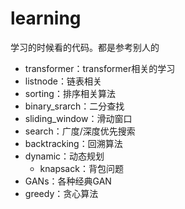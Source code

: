 # learning
学习的时候看的代码。都是参考别人的
- transformer：transformer相关的学习
- listnode：链表相关
- sorting：排序相关算法
- binary_srarch：二分查找
- sliding_window：滑动窗口
- search：广度/深度优先搜索
- backtracking：回溯算法
- dynamic：动态规划
    - knapsack：背包问题
- GANs：各种经典GAN
- greedy：贪心算法
